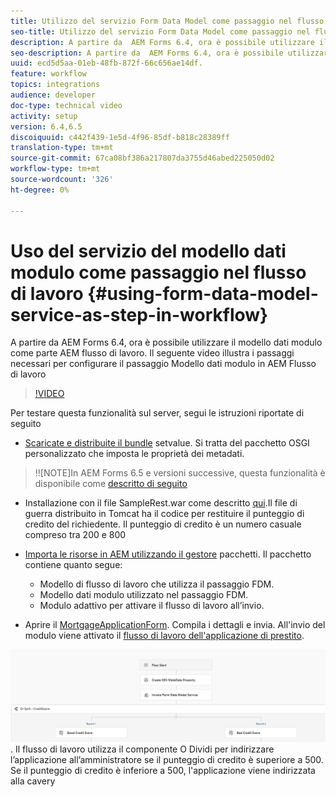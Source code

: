 ```yaml
---
title: Utilizzo del servizio Form Data Model come passaggio nel flusso di lavoro
seo-title: Utilizzo del servizio Form Data Model come passaggio nel flusso di lavoro
description: A partire da  AEM Forms 6.4, ora è possibile utilizzare il modello dati modulo come parte AEM flusso di lavoro. Il seguente video illustra i passaggi necessari per configurare il passaggio Modello dati modulo in AEM Flusso di lavoro.
seo-description: A partire da  AEM Forms 6.4, ora è possibile utilizzare il modello dati modulo come parte AEM flusso di lavoro. Il seguente video illustra i passaggi necessari per configurare il passaggio Modello dati modulo in AEM Flusso di lavoro.
uuid: ecd5d5aa-01eb-48fb-872f-66c656ae14df.
feature: workflow
topics: integrations
audience: developer
doc-type: technical video
activity: setup
version: 6.4,6.5
discoiquuid: c442f439-1e5d-4f96-85df-b818c28389ff
translation-type: tm+mt
source-git-commit: 67ca08bf386a217807da3755d46abed225050d02
workflow-type: tm+mt
source-wordcount: '326'
ht-degree: 0%

---
```



# Uso del servizio del modello dati modulo come passaggio nel flusso di lavoro {#using-form-data-model-service-as-step-in-workflow}

A partire da  AEM Forms 6.4, ora è possibile utilizzare il modello dati modulo come parte AEM flusso di lavoro. Il seguente video illustra i passaggi necessari per configurare il passaggio Modello dati modulo in AEM Flusso di lavoro


>[!VIDEO](https://video.tv.adobe.com/v/21719/?quality=9&learn=on)

Per testare questa funzionalità sul server, segui le istruzioni riportate di seguito
* [Scaricate e distribuite il bundle](/help/forms/assets/common-osgi-bundles/SetValueApp.core-1.0-SNAPSHOT.jar) setvalue. Si tratta del pacchetto OSGI personalizzato che imposta le proprietà dei metadati.
>!![NOTE]In  AEM Forms 6.5 e versioni successive, questa funzionalità è disponibile come  [descritto di seguito](form-data-model-service-as-step-in-aem65-workflow-video-use.md)

* Installazione con il file SampleRest.war come descritto [qui](https://docs.adobe.com/content/help/en/experience-manager-learn/forms/ic-print-channel-tutorial/introduction.html).Il file di guerra distribuito in Tomcat ha il codice per restituire il punteggio di credito del richiedente. Il punteggio di credito è un numero casuale compreso tra 200 e 800

* [Importa le risorse in AEM utilizzando il gestore](assets/invoke-fdm-as-service-step.zip) pacchetti. Il pacchetto contiene quanto segue:

   * Modello di flusso di lavoro che utilizza il passaggio FDM.
   * Modello dati modulo utilizzato nel passaggio FDM.
   * Modulo adattivo per attivare il flusso di lavoro all’invio.
* Aprire il [MortgageApplicationForm](http://localhost:4502/content/dam/formsanddocuments/loanapplication/jcr:content?wcmmode=disabled). Compila i dettagli e invia. All&#39;invio del modulo viene attivato il [flusso di lavoro dell&#39;applicazione di prestito](http://http://localhost:4502/editor.html/conf/global/settings/workflow/models/LoanApplication2.html).

![ workflow ](assets/fdm-as-service-step-workflow.PNG).
Il flusso di lavoro utilizza il componente O Dividi per indirizzare l’applicazione all’amministratore se il punteggio di credito è superiore a 500. Se il punteggio di credito è inferiore a 500, l&#39;applicazione viene indirizzata alla cavery
